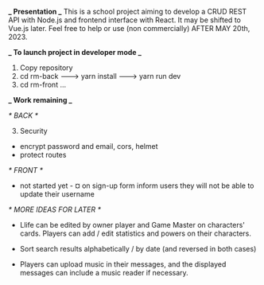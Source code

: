 **_ Presentation _**
This is a school project aiming to develop a CRUD REST API with Node.js and frontend interface with React. It may be shifted to Vue.js later.
Feel free to help or use (non commercially) AFTER MAY 20th, 2023.

**_ To launch project in developer mode _**

1. Copy repository
2. cd rm-back ---> yarn install ---> yarn run dev
3. cd rm-front ...

**_ Work remaining _**

_* BACK *_

3. Security

- encrypt password and email, cors, helmet
- protect routes

_* FRONT *_

- not started yet -
  ¤ on sign-up form inform users they will not be able to update their username

_* MORE IDEAS FOR LATER *_

- Llife can be edited by owner player and Game Master on characters' cards. Players can add / edit statistics and powers on their characters.

- Sort search results alphabetically / by date (and reversed in both cases)

- Players can upload music in their messages, and the displayed messages can include a music reader if necessary.
